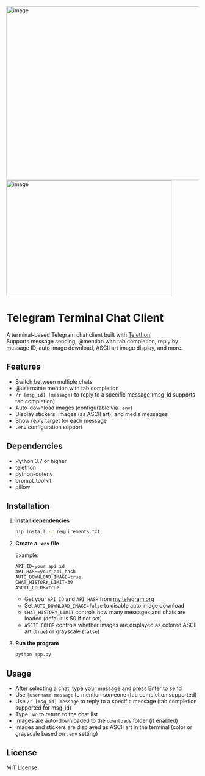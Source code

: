 <img width="752" height="456" alt="image" src="https://github.com/user-attachments/assets/1bd098a7-af7f-4420-916d-8d1299320ee4" />
<img width="433" height="305" alt="image" src="https://github.com/user-attachments/assets/3650dc91-b93f-4602-b51f-4e7990734fcc" />


# Telegram Terminal Chat Client

A terminal-based Telegram chat client built with [Telethon](https://github.com/LonamiWebs/Telethon).  
Supports message sending, @mention with tab completion, reply by message ID, auto image download, ASCII art image display, and more.

## Features

- Switch between multiple chats
- @username mention with tab completion
- `/r [msg_id] [message]` to reply to a specific message (msg_id supports tab completion)
- Auto-download images (configurable via `.env`)
- Display stickers, images (as ASCII art), and media messages
- Show reply target for each message
- `.env` configuration support

## Dependencies

- Python 3.7 or higher
- telethon
- python-dotenv
- prompt_toolkit
- pillow

## Installation

1. **Install dependencies**

   ```bash
   pip install -r requirements.txt
   ```

2. **Create a `.env` file**

   Example:

   ```
   API_ID=your_api_id
   API_HASH=your_api_hash
   AUTO_DOWNLOAD_IMAGE=true
   CHAT_HISTORY_LIMIT=30
   ASCII_COLOR=true
   ```

   - Get your `API_ID` and `API_HASH` from [my.telegram.org](https://my.telegram.org/)
   - Set `AUTO_DOWNLOAD_IMAGE=false` to disable auto image download
   - `CHAT_HISTORY_LIMIT` controls how many messages and chats are loaded (default is 50 if not set)
   - `ASCII_COLOR` controls whether images are displayed as colored ASCII art (`true`) or grayscale (`false`)

3. **Run the program**

   ```bash
   python app.py
   ```

## Usage

- After selecting a chat, type your message and press Enter to send
- Use `@username message` to mention someone (tab completion supported)
- Use `/r [msg_id] message` to reply to a specific message (tab completion supported for msg_id)
- Type `:wq` to return to the chat list
- Images are auto-downloaded to the `downloads` folder (if enabled)
- Images and stickers are displayed as ASCII art in the terminal (color or grayscale based on `.env` setting)

## License

MIT License
